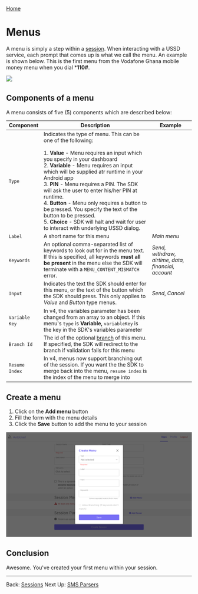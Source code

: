 [Home](./README.md)

# Menus

A menu is simply a step within a [session](./02.Sessions.md). When interacting with a USSD service, each prompt that comes up is what we call the menu. An example is shown below. This is the first menu from the Vodafone Ghana mobile money menu when you dial ***110#**.

![](./assets/0301.png)



## Components of a menu

A menu consists of five (5) components which are described below:

| Component      | Description                                                  | Example                                             |
| -------------- | ------------------------------------------------------------ | --------------------------------------------------- |
| `Type`         | Indicates the type of menu. This can be one of the following:<br /><br />1. **Value** - Menu requires an input which you specify in your dashboard<br/>2. **Variable** - Menu requires an input which will be supplied atr runtime in your Android app<br/>3. **PIN** - Menu requires a PIN. The SDK will ask the user to enter his/her PIN at runtime.<br/>4. **Button** - Menu only requires a button to be pressed. You specify the text of the button to be pressed.<br/>5. **Choice** - SDK will halt and wait for user to interact with underlying USSD dialog. |                                                     |
| `Label`        | A short name for this menu                                   | *Main menu*                                         |
| `Keywords`     | An optional comma-separated list of keywords to look out for in the menu text. <br />If this is specified, all keywords **must all be present** in the menu else the SDK will terminate with a `MENU_CONTENT_MISMATCH` error. | *Send, withdraw, airtime, data, financial, account* |
| `Input`        | Indicates the text the SDK should enter for this menu, or the text of the button which the SDK should press. This only applies to *Value* and *Button* type menus. | *Send*, *Cancel*                                    |
| `Variable Key` | In v4, the variables parameter has been changed from an array to an object. If this menu's `type` is **Variable,**  `variableKey` is the key in the SDK's variables parameter |                                                     |
| `Branch Id`    | The id of the optional [branch](05.Branches.md) of this menu. If specified, the SDK will redirect to the branch if validation fails for this menu |                                                     |
| `Resume Index` | In v4, menus now support branching out of the session. If you want the the SDK to merge back into the menu, `resume index` is the index of the menu to merge into |                                                     |



## Create a menu

1. Click on the **Add menu** button
2. Fill the form with the menu details
3. Click the **Save** button to add the menu to your session

![](./assets/0302.png)



## Conclusion

Awesome. You've created your first menu within your session.



---

Back: [Sessions](./02.Sessions.md)    Next Up: [SMS Parsers](./04.Parsers.md)
